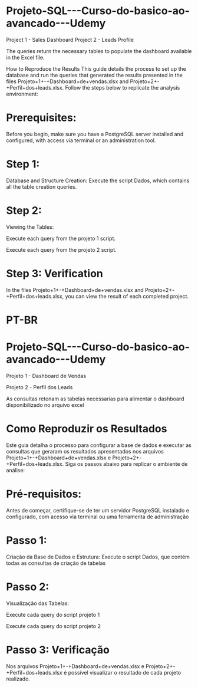 # Projeto-SQL---Curso-do-basico-ao-avancado---Udemy

Project 1 - Sales Dashboard
Project 2 - Leads Profile

The queries return the necessary tables to populate the dashboard available in the Excel file.

How to Reproduce the Results
This guide details the process to set up the database and run the queries that generated the results presented in the files Projeto+1+-+Dashboard+de+vendas.xlsx and Projeto+2+-+Perfil+dos+leads.xlsx. Follow the steps below to replicate the analysis environment:

# Prerequisites:

Before you begin, make sure you have a PostgreSQL server installed and configured, with access via terminal or an administration tool.

# Step 1:

Database and Structure Creation: Execute the script Dados, which contains all the table creation queries.

# Step 2:

Viewing the Tables:

Execute each query from the projeto 1 script.

Execute each query from the projeto 2 script.

# Step 3: Verification

In the files Projeto+1+-+Dashboard+de+vendas.xlsx and Projeto+2+-+Perfil+dos+leads.xlsx, you can view the result of each completed project.

# PT-BR

# Projeto-SQL---Curso-do-basico-ao-avancado---Udemy
Projeto 1 - Dashboard de Vendas

Projeto 2 - Perfil dos Leads

As consultas retonam as tabelas necessarias para alimentar o dashboard disponibilizado no arquivo excel

# Como Reproduzir os Resultados

Este guia detalha o processo para configurar a base de dados e executar as consultas que geraram os resultados apresentados nos arquivos Projeto+1+-+Dashboard+de+vendas.xlsx e Projeto+2+-+Perfil+dos+leads.xlsx. Siga os passos abaixo para replicar o ambiente de análise:

# Pré-requisitos:
Antes de começar, certifique-se de ter um servidor PostgreSQL instalado e configurado, com acesso via terminal ou uma ferramenta de administração

# Passo 1: 
Criação da Base de Dados e Estrutura:
Execute o script Dados, que contém todas as consultas de criação de tabelas

# Passo 2: 
Visualização das Tabelas:

Execute cada query do script projeto 1

Execute cada query do script projeto 2

# Passo 3: Verificação
Nos arquivos Projeto+1+-+Dashboard+de+vendas.xlsx e Projeto+2+-+Perfil+dos+leads.xlsx é possível visualizar o resultado de cada projeto realizado.
